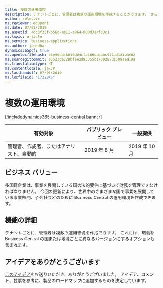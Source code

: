 ```yaml
---
title: 複数の運用環境
description: テナントごとに、管理者は複数の運用環境を作成することができます。 さらに、テナント環境は、異なる国/地域のバージョンを基にすることができます。
author: relnotes
ms.reviewer: edupont
ms.date: 07/01/2019
ms.assetid: 4cc3f35f-b56d-e911-a964-000d3a4f33c1
ms.topic: article
ms.service: business-applications
ms.author: jaredha
dynamics365pdf: true
ms.openlocfilehash: 65e90d448010d04cfa366dadabc971ad181b3d62
ms.sourcegitcommit: e5523d6228bfee2d93355b170028731509aed19a
ms.translationtype: HT
ms.contentlocale: ja-JP
ms.lasthandoff: 07/02/2019
ms.locfileid: "1722875"
---
```

# <a name="multiple-production-environments"></a>複数の運用環境
[!include[dynamics365-business-central banner](../includes/dynamics365-business-central.md)]

| 有効対象    |  パブリック プレビュー | 一般提供 | 
| ---------- | ---------- |---------- |
|管理者、作成者、またはアナリスト、自動的|2019 年 8 月| 2019 年 10 月|


## <a name="business-value"></a>ビジネス バリュー
<!-- bv start -->
多国籍企業は、事業を展開している国の法的要件に基づいて財務を管理できなければなりません。 今回の更新により、世界中のさまざまな国で事業を展開している事業部門、子会社などのために Business Central の運用環境を作成できます。
<!-- bv end -->



## <a name="feature-details"></a>機能の詳細
<!--feature detail start -->
テナントごとに、管理者は複数の運用環境を作成できます。 これには、環境を Business Central の国または地域ごとに異なるバージョンにするオプションも含まれます。
<!--feature detail end -->











## <a name="thank-you-for-your-idea"></a>アイデアをありがとうございます
[このアイデア](https://experience.dynamics.com/ideas/idea/?ideaid=fc1a25e3-68e6-e811-a140-0003ff68b41e)をお送りいただき、ありがとうございました。 アイデア、コメント、投票を参考に、製品のロードマップに追加するものを決定しています。